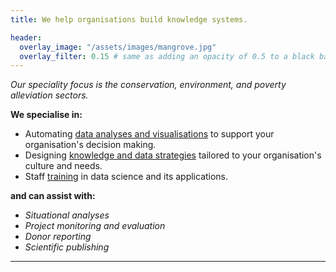 ```yaml
---
title: We help organisations build knowledge systems.

header:
  overlay_image: "/assets/images/mangrove.jpg"
  overlay_filter: 0.15 # same as adding an opacity of 0.5 to a black background
---
```

 
*Our speciality focus is the conservation, environment, and poverty alleviation sectors.*

**We specialise in:**

- Automating [data analyses and visualisations](analysis_visualisation.md) to support your organisation's decision making.
- Designing [knowledge and data strategies](knowledge.md) tailored to your organisation's culture and needs.
- Staff [training](training.md) in data science and its applications.

**and can assist with:**

- *Situational analyses*
- *Project monitoring and evaluation*
- *Donor reporting*
- *Scientific publishing*


----







